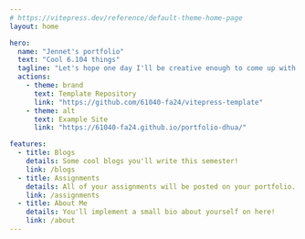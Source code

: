 ```yaml
---
# https://vitepress.dev/reference/default-theme-home-page
layout: home

hero:
  name: "Jennet's portfolio"
  text: "Cool 6.104 things"
  tagline: "Let's hope one day I'll be creative enough to come up with an actual tagline"
  actions:
    - theme: brand
      text: Template Repository
      link: "https://github.com/61040-fa24/vitepress-template"
    - theme: alt
      text: Example Site
      link: "https://61040-fa24.github.io/portfolio-dhua/"

features:
  - title: Blogs
    details: Some cool blogs you'll write this semester!
    link: /blogs
  - title: Assignments
    details: All of your assignments will be posted on your portfolio.
    link: /assignments
  - title: About Me
    details: You'll implement a small bio about yourself on here!
    link: /about
---
```

